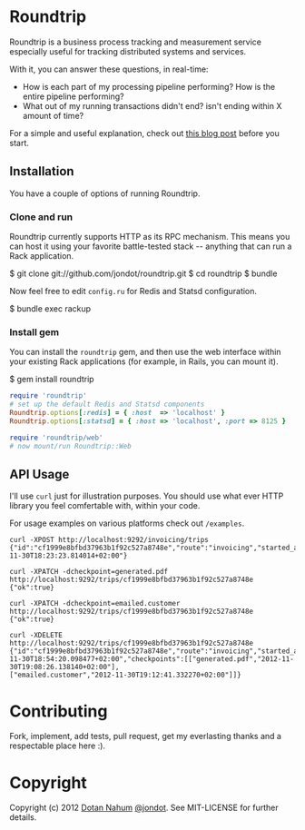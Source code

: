 # Roundtrip

Roundtrip is a business process tracking and measurement service
especially useful for tracking distributed systems and services.

With it, you can answer these questions, in real-time:

* How is each part of my processing pipeline performing? How is the
entire pipeline performing?
* What out of my running transactions didn't end? isn't ending within X
amount of time?

For a simple and useful explanation, check out [this blog
post](http://blog.paracode.com/2012/12/02/tracking-your-business/)
before you start.


## Installation

You have a couple of options of running Roundtrip.

### Clone and run

Roundtrip currently supports HTTP as its RPC mechanism. This means you
can host it using your favorite battle-tested stack -- anything that can
run a Rack application.

$ git clone git://github.com/jondot/roundtrip.git
$ cd roundtrip
$ bundle

Now feel free to edit `config.ru` for Redis and Statsd configuration.

$ bundle exec rackup

### Install gem

You can install the `roundtrip` gem, and then use the web interface
within your existing Rack applications (for example, in Rails, you can
mount it).

$ gem install roundtrip


```ruby
require 'roundtrip'
# set up the default Redis and Statsd components
Roundtrip.options[:redis] = { :host  => 'localhost' }
Roundtrip.options[:statsd] = { :host => 'localhost', :port => 8125 }

require 'roundtrip/web'
# now mount/run Roundtrip::Web
```



## API Usage

I'll use `curl` just for illustration purposes. You should use what ever
HTTP library you feel comfertable with, within your code.

For usage examples on various platforms check out `/examples`.


```
curl -XPOST http://localhost:9292/invoicing/trips
{"id":"cf1999e8bfbd37963b1f92c527a8748e","route":"invoicing","started_at":"2012-11-30T18:23:23.814014+02:00"}
```


```
curl -XPATCH -dcheckpoint=generated.pdf http://localhost:9292/trips/cf1999e8bfbd37963b1f92c527a8748e
{"ok":true}
```

```
curl -XPATCH -dcheckpoint=emailed.customer http://localhost:9292/trips/cf1999e8bfbd37963b1f92c527a8748e
{"ok":true}
```

```
curl -XDELETE http://localhost:9292/trips/cf1999e8bfbd37963b1f92c527a8748e
{"id":"cf1999e8bfbd37963b1f92c527a8748e","route":"invoicing","started_at":"2012-11-30T18:54:20.098477+02:00","checkpoints":[["generated.pdf","2012-11-30T19:08:26.138140+02:00"],
["emailed.customer","2012-11-30T19:12:41.332270+02:00"]]}
```





# Contributing

Fork, implement, add tests, pull request, get my everlasting thanks and a respectable place here :).


# Copyright


Copyright (c) 2012 [Dotan Nahum](http://gplus.to/dotan) [@jondot](http://twitter.com/jondot). See MIT-LICENSE for further details.


